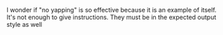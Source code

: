 I wonder if "no yapping" is so effective because it is an example of itself. It's not enough to give instructions. They must be in the expected output style as well

